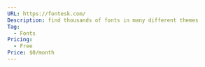 ```yaml
---
URL: https://fontesk.com/
Description: find thousands of fonts in many different themes
Tag:
  - Fonts
Pricing:
  - Free
Price: $0/month
---
```

